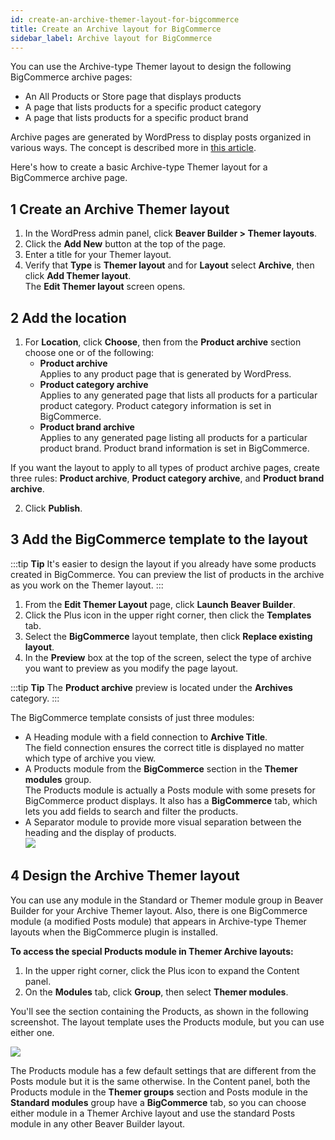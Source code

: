 ```yaml
---
id: create-an-archive-themer-layout-for-bigcommerce
title: Create an Archive layout for BigCommerce
sidebar_label: Archive layout for BigCommerce
---
```


You can use the Archive-type Themer layout to design the following BigCommerce archive pages:

  * An All Products or Store page that displays products
  * A page that lists products for a specific product category
  * A page that lists products for a specific product brand

Archive pages are generated by WordPress to display posts organized in various ways. The concept is described more in [this article](/beaver-builder/layouts/post-layouts/basics-how-wordpress-handles-blog-posts-and-archives.md).

Here's how to create a basic Archive-type Themer layout for a BigCommerce archive page.

## 1 Create an Archive Themer layout

1. In the WordPress admin panel, click **Beaver Builder > Themer layouts**.
2. Click the **Add New** button at the top of the page.
3. Enter a title for your Themer layout.
4. Verify that **Type** is **Themer layout** and for **Layout** select **Archive**, then click **Add Themer layout**.  
  The **Edit Themer layout** screen opens.

## 2 Add the location

1. For **Location**, click **Choose**, then from the **Product archive** section choose one or of the following:  
    * **Product archive**  
    Applies to any product page that is generated by WordPress.
    * **Product category archive**  
    Applies to any generated page that lists all products for a particular product category. Product category information is set in BigCommerce. 
    * **Product brand archive**  
    Applies to any generated page listing all products for a particular product brand. Product brand information is set in BigCommerce.

  If you want the layout to apply to all types of product archive pages, create three rules: **Product archive**, **Product category archive**, and **Product brand archive**.

2. Click **Publish**.

## 3 Add the BigCommerce template to the layout

:::tip **Tip**
It's easier to design the layout if you already have some products created in BigCommerce. You can preview the list of products in the archive as you work on the Themer layout.
:::

1. From the **Edit Themer Layout** page, click **Launch Beaver Builder**.
2. Click the Plus icon in the upper right corner, then click the **Templates** tab.
3. Select the **BigCommerce** layout template, then click **Replace existing layout**.
4. In the **Preview** box at the top of the screen, select the type of archive you want to preview as you modify the page layout.

:::tip **Tip**
The **Product archive** preview is located under the **Archives** category.
:::

The BigCommerce template consists of just three modules:

* A Heading module with a field connection to **Archive Title**.  
  The field connection ensures the correct title is displayed no matter which type of archive you view.
* A Products module from the **BigCommerce** section in the **Themer modules** group.  
  The Products module is actually a Posts module with some presets for BigCommerce product displays. It also has a **BigCommerce** tab, which lets you add fields to search and filter the products.
* A Separator module to provide more visual separation between the heading and the display of products.  
  ![](/img/create-an-archive-themer-layout-for-bigcommerce-86e171e9.png)
  
## 4 Design the Archive Themer layout

You can use any module in the Standard or Themer module group in Beaver Builder for your Archive Themer layout. Also, there is one BigCommerce module (a modified Posts module) that appears in Archive-type Themer layouts when the BigCommerce plugin is installed.

**To access the special Products module in Themer Archive layouts:**

1. In the upper right corner, click the Plus icon to expand the Content panel.
2. On the **Modules** tab, click **Group**, then select **Themer modules**.

You'll see the section containing the Products, as shown in the following screenshot. The layout template uses the Products module, but you can use either one.

![](/img/create-an-archive-themer-layout-for-bigcommerce-3ea06dbe.png)

The Products module has a few default settings that are different from the Posts module but it is the same otherwise. In the Content panel, both the Products module in the **Themer groups** section and Posts module in the **Standard modules** group have a **BigCommerce** tab, so you can choose either module in a Themer Archive layout and use the standard Posts module in any other Beaver Builder layout.

